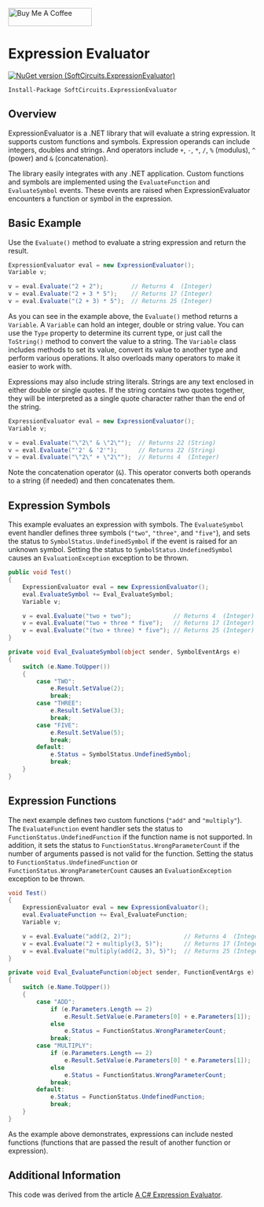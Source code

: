 <a href="https://www.buymeacoffee.com/jonathanwood" target="_blank"><img src="https://www.buymeacoffee.com/assets/img/custom_images/black_img.png" alt="Buy Me A Coffee" style="height: 37px !important;width: 170px !important;" ></a>

# Expression Evaluator

[![NuGet version (SoftCircuits.ExpressionEvaluator)](https://img.shields.io/nuget/v/SoftCircuits.ExpressionEvaluator.svg?style=flat-square)](https://www.nuget.org/packages/SoftCircuits.ExpressionEvaluator/)

```
Install-Package SoftCircuits.ExpressionEvaluator
```

## Overview

ExpressionEvaluator is a .NET library that will evaluate a string expression. It supports custom functions and symbols. Expression operands can include integers, doubles and strings. And operators include `+`, `-`, `*`, `/`, `%` (modulus), `^` (power) and `&` (concatenation).

The library easily integrates with any .NET application. Custom functions and symbols are implemented using the `EvaluateFunction` and `EvaluateSymbol` events. These events are raised when ExpressionEvaluator encounters a function or symbol in the expression.

## Basic Example

Use the `Evaluate()` method to evaluate a string expression and return the result.

```cs
ExpressionEvaluator eval = new ExpressionEvaluator();
Variable v;

v = eval.Evaluate("2 + 2");        // Returns 4  (Integer)
v = eval.Evaluate("2 + 3 * 5");    // Returns 17 (Integer)
v = eval.Evaluate("(2 + 3) * 5");  // Returns 25 (Integer)
```

As you can see in the example above, the `Evaluate()` method returns a `Variable`. A `Variable` can hold an integer, double or string value. You can use the `Type` property to determine its current type, or just call the `ToString()` method to convert the value to a string. The `Variable` class includes methods to set its value, convert its value to another type and perform various operations. It also overloads many operators to make it easier to work with.

Expressions may also include string literals. Strings are any text enclosed in either double or single quotes. If the string contains two quotes together, they will be interpreted as a single quote character rather than the end of the string.

```cs
ExpressionEvaluator eval = new ExpressionEvaluator();
Variable v;

v = eval.Evaluate("\"2\" & \"2\"");  // Returns 22 (String)
v = eval.Evaluate("'2' & '2'");      // Returns 22 (String)
v = eval.Evaluate("\"2\" + \"2\"");  // Returns 4  (Integer)
```

Note the concatenation operator (`&`). This operator converts both operands to a string (if needed) and then concatenates them.

## Expression Symbols

This example evaluates an expression with symbols. The `EvaluateSymbol` event handler defines three symbols (`"two"`, `"three"`, and `"five"`), and sets the status to `SymbolStatus.UndefinedSymbol` if the event is raised for an unknown symbol. Setting the status to `SymbolStatus.UndefinedSymbol` causes an `EvaluationException` exception to be thrown.

```cs
public void Test()
{
    ExpressionEvaluator eval = new ExpressionEvaluator();
    eval.EvaluateSymbol += Eval_EvaluateSymbol;
    Variable v;

    v = eval.Evaluate("two + two");            // Returns 4  (Integer)
    v = eval.Evaluate("two + three * five");   // Returns 17 (Integer)
    v = eval.Evaluate("(two + three) * five"); // Returns 25 (Integer)
}

private void Eval_EvaluateSymbol(object sender, SymbolEventArgs e)
{
    switch (e.Name.ToUpper())
    {
        case "TWO":
            e.Result.SetValue(2);
            break;
        case "THREE":
            e.Result.SetValue(3);
            break;
        case "FIVE":
            e.Result.SetValue(5);
            break;
        default:
            e.Status = SymbolStatus.UndefinedSymbol;
            break;
    }
}
```

## Expression Functions

The next example defines two custom functions (`"add"` and `"multiply"`). The `EvaluateFunction` event handler sets the status to `FunctionStatus.UndefinedFunction` if the function name is not supported. In addition, it sets the status to `FunctionStatus.WrongParameterCount` if the number of arguments passed is not valid for the function. Setting the status to `FunctionStatus.UndefinedFunction` or `FunctionStatus.WrongParameterCount` causes an `EvaluationException` exception to be thrown.

```cs
void Test()
{
    ExpressionEvaluator eval = new ExpressionEvaluator();
    eval.EvaluateFunction += Eval_EvaluateFunction;
    Variable v;

    v = eval.Evaluate("add(2, 2)");               // Returns 4  (Integer)
    v = eval.Evaluate("2 + multiply(3, 5)");      // Returns 17 (Integer)
    v = eval.Evaluate("multiply(add(2, 3), 5)");  // Returns 25 (Integer)
}

private void Eval_EvaluateFunction(object sender, FunctionEventArgs e)
{
    switch (e.Name.ToUpper())
    {
        case "ADD":
            if (e.Parameters.Length == 2)
                e.Result.SetValue(e.Parameters[0] + e.Parameters[1]);
            else
                e.Status = FunctionStatus.WrongParameterCount;
            break;
        case "MULTIPLY":
            if (e.Parameters.Length == 2)
                e.Result.SetValue(e.Parameters[0] * e.Parameters[1]);
            else
                e.Status = FunctionStatus.WrongParameterCount;
            break;
        default:
            e.Status = FunctionStatus.UndefinedFunction;
            break;
    }
}
```

As the example above demonstrates, expressions can include nested functions (functions that are passed the result of another function or expression).

## Additional Information

This code was derived from the article [A C# Expression Evaluator](http://www.blackbeltcoder.com/Articles/algorithms/a-c-expression-evaluator).
